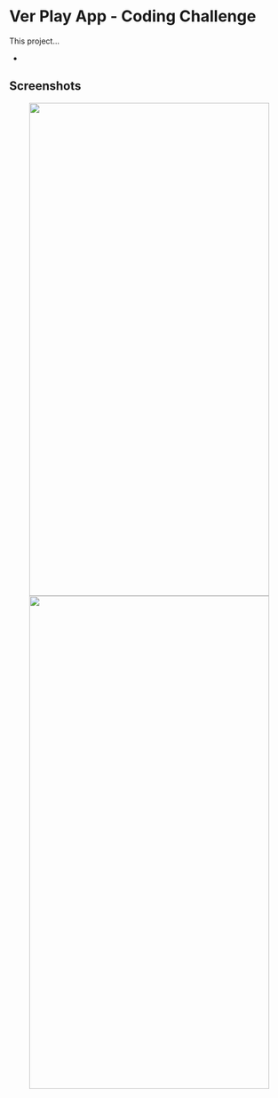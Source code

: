 # Ver Play App - Coding Challenge

This project...

* 

## Screenshots 

<p align="center">
  <img width="432" height="888" src="g">
  <img width="432" height="888" src="">
</p>
